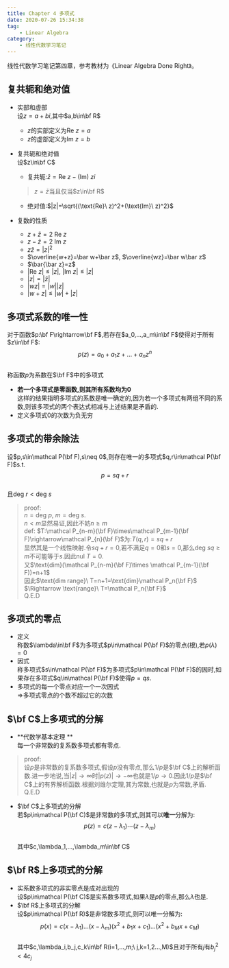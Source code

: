 ```yaml
---
title: Chapter 4 多项式
date: 2020-07-26 15:34:38
tag:
	- Linear Algebra
category: 
	- 线性代数学习笔记
---
```

线性代数学习笔记第四章，参考教材为《Linear Algebra Done Right》。

<!--more-->

## 复共轭和绝对值  
- 实部和虚部  
设$z=a+bi$,其中$a,b\in\bf R$  
	- $z$的实部定义为$\text{Re}\ z=a$
	- $z$的虚部定义为$\text{Im}\ z=b$
- 复共轭和绝对值  
设$z\in\bf C$
	- 复共轭:$\bar z=\text{Re}\ z-(\text{Im})\ zi$
	> $z=\bar z$当且仅当$z\in\bf R$
	
	- 绝对值:$|z|=\sqrt{(\text{Re}\ z)^2+(\text{Im}\ z)^2}$
- 复数的性质
	- $z+\bar z=2\ \text{Re}\ z$
	- $z-\bar z=2\ \text{Im}\ z$
	- $z\bar z=|z|^2$
	- $\overline{w+z}=\bar w+\bar z$, $\overline{wz}=\bar w\bar z$
	- $\bar{\bar z}=z$
	- $|\text{Re}\ z|\leq|z|$, $|\text{Im}\ z|\leq|z|$
	- $|z|=|\bar z|$
	- $|wz|=|w||z|$
	- $|w+z|\leq|w|+|z|$

## 多项式系数的唯一性  
对于函数$p:\bf F\rightarrow\bf F$,若存在$a_0,...,a_m\in\bf F$使得对于所有$z\in\bf F$:  
$$p(z)=a_0+a_1z+...+a_nz^n$$  
称函数$p$为系数在$\bf F$中的多项式  

- **若一个多项式是零函数,则其所有系数均为$0$**  
这样的结果指明多项式的系数是唯一确定的,因为若一个多项式有两组不同的系数,则该多项式的两个表达式相减与上述结果是矛盾的.  
- 定义多项式$0$的次数为负无穷  

## 多项式的带余除法  
设$p,s\in\mathcal P(\bf F),s\neq 0$,则存在唯一的多项式$q,r\in\mathcal P(\bf F)$s.t.  
$$p=sq+r$$  
且$\text{deg}\ r<\text{deg}\ s$  

> proof:  
$n=\text{deg}\ p,\ m=\text{deg}\ s$.  
$n<m$显然易证,因此不妨$n\geq m$  
def: $T:\mathcal P_{n-m}(\bf F)\times\mathcal P_{m-1}(\bf F)\rightarrow\mathcal P_{n}(\bf F)$为:$T(q,r)=sq+r$  
显然其是一个线性映射.令$sq+r=0$,若不满足$q=0$和$s=0$,那么$\text{deg}\ sq\geq m$不可能等于$s$.因此$\text{nul}\ T=0$.  
又$\text{dim}(\mathcal P_{n-m}(\bf F)\times \mathcal P_{m-1}(\bf F))=n+1$  
因此$\text{dim range}\ T=n+1=\text{dim}\mathcal P_n(\bf F)$  
$\Rightarrow \text{range}\ T=\mathcal P_n{\bf F}$  
$\text{Q.E.D}$

## 多项式的零点
- 定义  
称数$\lambda\in\bf F$为多项式$p\in\mathcal P(\bf F)$的零点(根),若$p(\lambda)=0$
- 因式  
称多项式$s\in\mathcal P(\bf F)$为多项式$p\in\mathcal P(\bf F)$的因时,如果存在多项式$q\in\mathcal P(\bf F)$使得$p=qs$.
- 多项式的每一个零点对应一个一次因式  
$\Rightarrow$多项式零点的个数不超过它的次数

## $\bf C$上多项式的分解
- **代数学基本定理 **   
每一个非常数的复系数多项式都有零点.

> proof:  
设$p$是非常数的复系数多项式,假设$p$没有零点,那么$1/p$是$\bf C$上的解析函数.进一步地说,当$|z|\rightarrow\infty$时$|p(z)|\rightarrow-\infty$也就是$1/p\rightarrow 0$.因此$1/p$是$\bf C$上的有界解析函数.根据刘维尔定理,其为常数,也就是$p$为常数,矛盾.  
$\text{Q.E.D}$

- $\bf C$上多项式的分解  
若$p\in\mathcal P(\bf C)$是非常数的多项式,则其可以**唯一**分解为:  
$$p(z)=c(z-\lambda_1)\cdots(z-\lambda_m)$$  
其中$c,\lambda_1,...,\lambda_m\in\bf C$

## $\bf R$上多项式的分解
- 实系数多项式的非实零点是成对出现的  
设$p\in\mathcal P(\bf C)$是实系数多项式,如果$\lambda$是$p$的零点,那么$\bar\lambda$也是.    
- $\bf R$上多项式的分解  
设$p\in\mathcal P(\bf R)$是非常数多项式,则可以唯一分解为:  
$$p(x)=c(x-\lambda_1)...(x-\lambda_m)(x^2+b_1x+c_1)...(x^2+b_Mx+c_M)$$  
其中$c,\lambda_i,b_j,c_k\in\bf R(i=1,...,m;\ j,k=1,2...,M)$且对于所有$j$有$b_j^2<4c_j$



